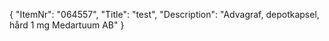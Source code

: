 {
  "ItemNr": "064557",
  "Title": "test",
  "Description": "Advagraf, depotkapsel, hård 1 mg Medartuum AB"
}
